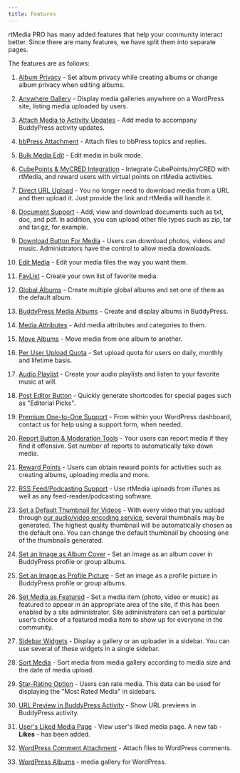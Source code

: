 ```yaml
---
title: Features
---
```


rtMedia PRO has many added features that help your community interact better. Since there are many features, we have split them into separate pages.

The features are as follows:

1. [Album Privacy](/rtmedia/addons/rtmedia-pro/features/album-privacy) - Set album privacy while creating albums or change album privacy when editing albums.

2. [Anywhere Gallery](/rtmedia/addons/rtmedia-pro/features/anywhere-gallery/) - Display media galleries anywhere on a WordPress site, listing media uploaded by users.

3. [Attach Media to Activity Updates](/rtmedia/addons/rtmedia-pro/features/attach-media-to-activity-updates/) - Add media to accompany BuddyPress activity updates. 	

4. [bbPress Attachment](/rtmedia/addons/rtmedia-pro/features/bbpress-attachment/) - Attach files to bbPress topics and replies.

5. [Bulk Media Edit](/rtmedia/addons/rtmedia-pro/features/bulk-media-edit/) - Edit media in bulk mode.

6. [CubePoints & MyCRED Integration](/rtmedia/addons/rtmedia-pro/features/cubepoints-mycred-integration) - Integrate CubePoints/myCRED with rtMedia, and reward users with virtual points on rtMedia activities.

7. [Direct URL Upload](/rtmedia/addons/rtmedia-pro/features/direct-url-upload/) - You no longer need to download media from a URL and then upload it. Just provide the link and rtMedia will handle it.

8. [Document Support](/rtmedia/addons/rtmedia-pro/features/document-support) - Add, view and download documents such as txt, doc, and pdf. In addition, you can upload other file types such as zip, tar and tar.gz, for example.

9. [Download Button For Media](/rtmedia/addons/rtmedia-pro/features/download-button-media/) - Users can download photos, videos and music. Administrators have the control to allow media downloads.

10. [Edit Media](/rtmedia/addons/rtmedia-pro/features/edit-media/) - Edit your media files the way you want them.

11. [FavList](/rtmedia/addons/rtmedia-pro/features/favlist) - Create your own list of favorite media.

12. [Global Albums](/rtmedia/addons/rtmedia-pro/features/global-albums) - Create multiple global albums and set one of them as the default album.

13. [BuddyPress Media Albums](/rtmedia/addons/rtmedia-pro/features/media-albums-buddypress/) - Create and display albums in BuddyPress.

14. [Media Attributes](/rtmedia/addons/rtmedia-pro/features/media-attributes/) - Add media attributes and categories to them.

15. [Move Albums](/rtmedia/addons/rtmedia-pro/features/move-media-albums) - Move media from one album to another.

16. [Per User Upload Quota](/rtmedia/addons/rtmedia-pro/features/per-user-upload-quota/) - Set upload quota for users on daily, monthly and lifetime basis.

17. [Audio Playlist](/rtmedia/addons/rtmedia-pro/features/playlists-audio/) - Create your audio playlists and listen to your favorite music at will.

18. [Post Editor Button](/rtmedia/addons/rtmedia-pro/features/post-editor-button) - Quickly generate shortcodes for special pages such as "Editorial Picks".
	
19. [Premium One-to-One Support](/rtmedia/addons/rtmedia-pro/features/premium-one-one-support) - From within your WordPress dashboard, contact us for help using a support form, when needed. 

20. [Report Button & Moderation Tools](/rtmedia/addons/rtmedia-pro/features/report-button-moderation-tools) - Your users can report media if they find it offensive. Set number of reports to automatically take down media.

21. [Reward Points](/rtmedia/addons/rtmedia-pro/features/reward-points/) - Users can obtain reward points for activities such as creating albums, uploading media and more.

22. [RSS Feed/Podcasting Support](/rtmedia/addons/rtmedia-pro/features/rss-feedpodcasting-support/) - Use rtMedia uploads from iTunes as well as any feed-reader/podcasting software.

23. [Set a Default Thumbnail for Videos](/rtmedia/addons/rtmedia-pro/features/set-a-default-thumbnail-for-videos/) - With every video that you upload through [our audio/video encoding service](https://rtcamp.com/rtmedia/addons/audio-video-encoding-service/), several thumbnails may be generated. The highest quality thumbnail will be automatically chosen as the default one. You can change the default thumbnail by choosing one of the thumbnails generated.

24. [Set an Image as Album Cover](/rtmedia/addons/rtmedia-pro/features/set-image-as-album-cover/) - Set an image as an album cover in BuddyPress profile or group albums.

25. [Set an Image as Profile Picture](/rtmedia/addons/rtmedia-pro/features/set-image-as-profile-picture/) - Set an image as a profile picture in BuddyPress profile or group albums.

26. [Set Media as Featured](/rtmedia/addons/rtmedia-pro/features/set-media-featured/) - Set a media item (photo, video or music) as featured to appear in an appropriate area of the site, if this has been enabled by a site administrator. Site administrators can set a particular user’s choice of a featured media item to show up for everyone in the community.

27. [Sidebar Widgets](/rtmedia/addons/rtmedia-pro/features/sidebar-widgets/) - Display a gallery or an uploader in a sidebar. You can use several of these widgets in a single sidebar.

28. [Sort Media](/rtmedia/addons/rtmedia-pro/features/sort-media/) - Sort media from media gallery according to media size and the date of media upload.

29. [Star-Rating Option](/rtmedia/addons/rtmedia-pro/features/star-ratings/) - Users can rate media. This data can be used for displaying the "Most Rated Media" in sidebars.

30. [URL Preview in BuddyPress Activity](/rtmedia/addons/rtmedia-pro/features/url-preview-buddypress-activity/) - Show URL previews in BuddyPress activity.

31. [User's Liked Media Page](/rtmedia/addons/rtmedia-pro/features/users-liked-media-page/) - View user's liked media page. A new tab - **Likes** - has been added.

32.  [WordPress Comment Attachment](/rtmedia/addons/rtmedia-pro/features/wordpress-comment-attachment) - Attach files to WordPress comments.

33. [WordPress Albums](/rtmedia/addons/rtmedia-pro/features/wordpress-albums) - media gallery for WordPress.
